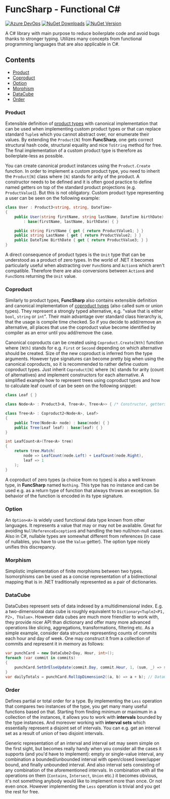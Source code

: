 # FuncSharp - Functional C&#35;

[![Azure DevOps](https://img.shields.io/azure-devops/build/siroky/FuncSharp/1)](https://dev.azure.com/siroky/FuncSharp/_build/latest?definitionId=1)
[![NuGet Downloads](https://img.shields.io/nuget/dt/FuncSharp)](https://www.nuget.org/packages/FuncSharp/)
[![NuGet Version](https://img.shields.io/nuget/v/FuncSharp)](https://www.nuget.org/packages/FuncSharp/)

A C# library with main purpose to reduce boilerplate code and avoid bugs thanks to stronger typing. Utilizes many concepts from functional programming languages that are also applicable in C#.

## Contents

- [Product](#product)
- [Coproduct](#coproduct)
- [Option](#option)
- [Morphism](#morphism)
- [DataCube](#datacube)
- [Order](#order)

### Product

Extensible definition of [product types](http://en.wikipedia.org/wiki/Product_type) with canonical implementation that can be used when implementing custom product types or that can replace standard `Tuple`s which you cannot abstract over, nor enumerate their values. By extending the `Product[N]` from **FuncSharp**, one gets correct structural hash code, structural equality and nice `ToString` method for free. The final implementation of a custom product type is therefore as boilerplate-less as possible.

You can create canonical product instances using the `Product.Create` function. In order to implement a custom product type, you need to inherit the `Product[N]` class where `[N]` stands for arity of the product. A constructor needs to be defined and it is often good practice to define named getters on top of the standard product projections (e.g. `ProductValue1`). But this is not obligatory. Custom product type representing a user can be seen on the following example:

```C#
class User : Product3<string, string, DateTime>
{
    public User(string firstName, string lastName, DateTime birthDate)
        : base(firstName, lastName, birthDate) { }

    public string FirstName { get { return ProductValue1; } }
    public string LastName { get { return ProductValue2; } }
    public DateTime BirthDate { get { return ProductValue3; } }
}
```

A direct consequence of product types is the `Unit` type that can be understood as a product of zero types. In the world of .NET it becomes particularly useful when abstracting over `Func`tions and `Action`s which aren't compatible. Therefore there are also conversions between `Action`s and `Func`tions returning the `Unit` value.

### Coproduct

Similarly to product types, **FuncSharp** also contains extensible definition and canonical implementation of [coproduct types](http://chadaustin.me/2015/07/sum-types/) (also called sum or union types). They represent a strongly typed alternative, e.g. "value that is either `bool`, `string` or `int`". Their main advantage over standard class hierarchy is, that the usage is compile time checked. So if you decide to add/remove an alternative, all places that use the coproduct value become identified by compiler as an error until you add/remove the case. 

Canonical coproducts can be created using `Coproduct.Create[Nth]` function where `[Nth]` stands for e.g. `First` or `Second` depending on which alternative should be created. Size of the new coproduct is inferred from the type arguments. However type signatures can become pretty big when using the canonical coproducts, so it is recommended to rather define custom coproduct types. Just inherit `Coproduct[N]` where `[N]` stands for arity (count of alternatives) and implement constructors for each alternative. A simplified example how to represent trees using coproduct types and how to calculate leaf count of can be seen on the following snippet:

```cs
class Leaf { }

class Node<A> : Product3<A, Tree<A>, Tree<A>> { /* Constructor, getters for value, left and right subtree. */ }

class Tree<A> : Coproduct2<Node<A>, Leaf>
{
    public Tree(Node<A> node) : base(node) { }
    public Tree(Leaf leaf) : base(leaf) { }
}

int LeafCount<A>(Tree<A> tree)
{
    return tree.Match(
        node => LeafCount(node.Left) + LeafCount(node.Right),
        leaf => 1
    );
}
```

A coproduct of zero types (a choice from no types) is also a well known type, in **FuncSharp** named `Nothing`. This type has no instance and can be used e.g. as a return type of function that always throws an exception. So behavior of the function is encoded in its type signature.

### Option

An `Option<A>` is widely used functional data type known from other languages. It represents a value that may or may not be available. Great for avoiding `NullReferenceException`s and handling the two null/non-null cases. Also in C#, nullable types are somewhat different from references (in case of nullables, you have to use the `Value` getter). The option type nicely unifies this discrepancy.

### Morphism

Simplistic implementation of finite morphisms between two types. Isomorphisms can be used as a concise representation of a bidirectional mapping that is in .NET traditionally represented as a pair of dictionaries.

### DataCube

DataCubes represent sets of data indexed by a multidimensional index. E.g. a two-dimensional data cube is roughly equivalent to `Dictionary<Tuple2<P1, P2>, TValue>`. However data cubes are much more friendlier to work with, they provide nicer API than dictionary and offer many more advanced operations like slicing, aggregations, transformations, filtering etc. As a simple example, consider data structure representing counts of commits each hour and day of week. One may construct it from a collection of commits and represent it in memory as follows:

```cs
var punchCard = new DataCube2<Day, Hour, int>();
foreach (var commit in commits)
{
    punchCard.SetOrElseUpdate(commit.Day, commit.Hour, 1, (sum, _) => sum + 1);
}
var dailyTotals = punchCard.RollUpDimension2((a, b) => a + b); // DataCube1<Day, int>
```

### Order

Defines partial or total order for a type. By implementing the `Less` operation that compares two instances of the type, you get many many useful functions based on that. Starting from finding minimum or maximum in a collection of the instances, it allows you to work with **intervals** bounded by the type instances. And moreover working with **interval sets** which essentially represent a disjoint set of intervals. You can e.g. get an interval set as a result of union of two disjoint intervals.

Generic representation of an interval and interval set may seem simple on the first sight, but becomes really handy when you consider all the cases it supports (and you'd have to implement): empty or single-value interval, any combination a bounded/unbounded interval with open/closed lower/upper bound, and finally unbounded interval. And also interval sets consisting of any combination of the aforementioned intervals. In combination with all the operations on them (`Contains`, `Intersect`, `Union` etc.) it becomes obvious, it's not something anybody would like to implement more than once. Or not even once. However implementing the `Less` operation is trivial and you get the rest for free.
